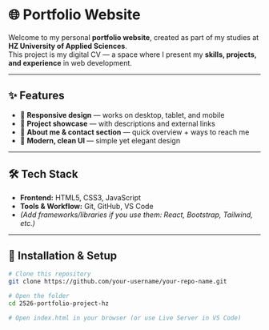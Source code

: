 # 🌐 Portfolio Website  

Welcome to my personal **portfolio website**, created as part of my studies at **HZ University of Applied Sciences**.  
This project is my digital CV — a space where I present my **skills, projects, and experience** in web development.  

---

## ✨ Features  
- 📱 **Responsive design** — works on desktop, tablet, and mobile  
- 💼 **Project showcase** — with descriptions and external links  
- 🙋 **About me & contact section** — quick overview + ways to reach me  
- 🎨 **Modern, clean UI** — simple yet elegant design  

---

## 🛠️ Tech Stack  
- **Frontend:** HTML5, CSS3, JavaScript  
- **Tools & Workflow:** Git, GitHub, VS Code  
- *(Add frameworks/libraries if you use them: React, Bootstrap, Tailwind, etc.)*  

---

## 📂 Installation & Setup  

```bash
# Clone this repository
git clone https://github.com/your-username/your-repo-name.git  

# Open the folder
cd 2526-portfolio-project-hz 

# Open index.html in your browser (or use Live Server in VS Code)
